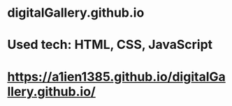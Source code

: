 # digitalGallery.github.io
# Used tech: HTML, CSS, JavaScript
# https://a1ien1385.github.io/digitalGallery.github.io/
